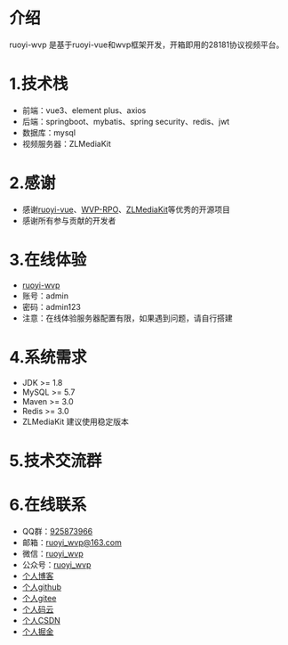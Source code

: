 # 介绍

ruoyi-wvp 是基于ruoyi-vue和wvp框架开发，开箱即用的28181协议视频平台。

# 1.技术栈

- 前端：vue3、element plus、axios
- 后端：springboot、mybatis、spring security、redis、jwt
- 数据库：mysql
- 视频服务器：ZLMediaKit

# 2.感谢
- 感谢[ruoyi-vue](https://doc.ruoyi.vip/)、[WVP-RPO](https://doc.wvp-pro.cn/#/)、[ZLMediaKit](https://docs.zlmediakit.com/zh/)等优秀的开源项目
- 感谢所有参与贡献的开发者

# 3.在线体验
- [ruoyi-wvp](http://wvp.ruoyi.vip:8080/)
- 账号：admin
- 密码：admin123
- 注意：在线体验服务器配置有限，如果遇到问题，请自行搭建

# 4.系统需求
- JDK >= 1.8
- MySQL >= 5.7
- Maven >= 3.0
- Redis >= 3.0
- ZLMediaKit 建议使用稳定版本

# 5.技术交流群

# 6.在线联系
- QQ群：[925873966](https://jq.qq.com/?_wv=1027&k=5K9Qq3Xv)
- 邮箱：[ruoyi_wvp@163.com](mailto:ruoyi_wvp@163.com)
- 微信：[ruoyi_wvp](https://img-blog.csdnimg.cn/20210701154954758.jpg)
- 公众号：[ruoyi_wvp](https://img-blog.csdnimg.cn/20210701154954758.jpg)
- [个人博客](https://blog.csdn.net/qq_43463507?type=blog)
- [个人github](https://github.com/ruoyi-wvp)
- [个人gitee](https://gitee.com/ruoyi_wvp)
- [个人码云](https://gitee.com/ruoyi_wvp)
- [个人CSDN](https://blog.csdn.net/qq_43463507?type=blog)
- [个人掘金](https://juejin.cn/user/434635074828914/posts)

